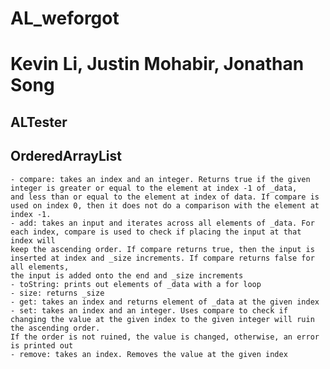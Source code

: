 # AL_weforgot
# Kevin Li, Justin Mohabir, Jonathan Song
## ALTester
## OrderedArrayList
    - compare: takes an index and an integer. Returns true if the given integer is greater or equal to the element at index -1 of _data, 
    and less than or equal to the element at index of data. If compare is used on index 0, then it does not do a comparison with the element at index -1. 
    - add: takes an input and iterates across all elements of _data. For each index, compare is used to check if placing the input at that index will 
    keep the ascending order. If compare returns true, then the input is inserted at index and _size increments. If compare returns false for all elements, 
    the input is added onto the end and _size increments
    - toString: prints out elements of _data with a for loop
    - size: returns _size
    - get: takes an index and returns element of _data at the given index
    - set: takes an index and an integer. Uses compare to check if changing the value at the given index to the given integer will ruin the ascending order. 
    If the order is not ruined, the value is changed, otherwise, an error is printed out
    - remove: takes an index. Removes the value at the given index
